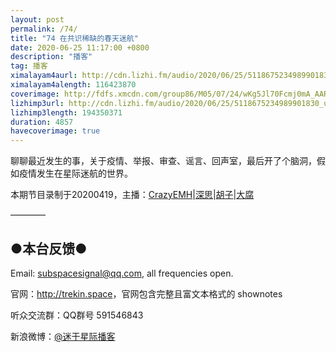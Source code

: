 ```yaml
---
layout: post
permalink: /74/
title: "74 在共识稀缺的春天迷航"
date: 2020-06-25 11:17:00 +0800
description: "播客"
tag: 播客 
ximalayam4aurl: http://cdn.lizhi.fm/audio/2020/06/25/5118675234989901830_ud.mp3
ximalayam4alength: 116423870
coverimage: http://fdfs.xmcdn.com/group86/M05/07/24/wKg5Jl70Fcmj0mA_AARgdKAt1vw25.jpeg
lizhimp3url: http://cdn.lizhi.fm/audio/2020/06/25/5118675234989901830_ud.mp3
lizhimp3length: 194350371
duration: 4857
havecoverimage: true
---  
```


聊聊最近发生的事，关于疫情、举报、审查、谣言、回声室，最后开了个脑洞，假如疫情发生在星际迷航的世界。

本期节目录制于20200419，主播：[CrazyEMH](mailto:emh@trekin.space)\|[深思](mailto:deepthought@trekin.space)\|[胡子](https://weibo.com/p/1005051764117203)\|[大腐](https://weibo.com/u/5113590549)

————

## ●本台反馈●

Email: <subspacesignal@qq.com>, all frequencies open.

官网：<http://trekin.space>，官网包含完整且富文本格式的 shownotes

听众交流群：QQ群号 591546843

新浪微博：[@迷于星际播客](http://weibo.com/lostinst)
